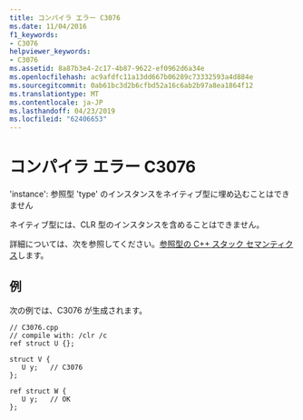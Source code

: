 ```yaml
---
title: コンパイラ エラー C3076
ms.date: 11/04/2016
f1_keywords:
- C3076
helpviewer_keywords:
- C3076
ms.assetid: 8a87b3e4-2c17-4b87-9622-ef0962d6a34e
ms.openlocfilehash: ac9afdfc11a13dd667b06289c73332593a4d884e
ms.sourcegitcommit: 0ab61bc3d2b6cfbd52a16c6ab2b97a8ea1864f12
ms.translationtype: MT
ms.contentlocale: ja-JP
ms.lasthandoff: 04/23/2019
ms.locfileid: "62406653"
---
```

# <a name="compiler-error-c3076"></a>コンパイラ エラー C3076

'instance': 参照型 'type' のインスタンスをネイティブ型に埋め込むことはできません

ネイティブ型には、CLR 型のインスタンスを含めることはできません。

詳細については、次を参照してください。[参照型の C++ スタック セマンティクス](../../dotnet/cpp-stack-semantics-for-reference-types.md)します。

## <a name="example"></a>例

次の例では、C3076 が生成されます。

```
// C3076.cpp
// compile with: /clr /c
ref struct U {};

struct V {
   U y;   // C3076
};

ref struct W {
   U y;   // OK
};
```